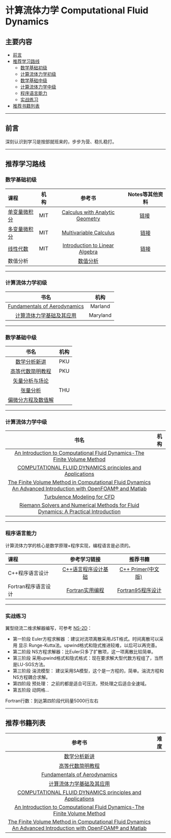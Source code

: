 # 计算流体力学 Computational Fluid Dynamics

## 主要内容

- [前言](#preparation) 
- [推荐学习路线](#learning_route) 
  - [数学基础初级](#math_basic)
  - [计算流体力学初级](#CFD_basic)
  - [数学基础中级](#math_median)
  - [计算流体力学中级](#CFD_median)
  - [程序语言能力](#programming_basic) 
  - [实战练习](#practice_basic)
- [推荐书籍列表](#booklists)


----

<h2 id="preparation">前言</h2>
深刻认识到学习是按部就班来的，步步为营、稳扎稳打。

---

<h2 id="learning_route">推荐学习路线</h2>
<h3 id="math_basic">数学基础初级</h3>

课程 | 机构 | 参考书 | Notes等其他资料
:-- | :--: | :--: | :--:
[单变量微积分](http://open.163.com/movie/2006/8/M/L/M6GLI5A07_M6GLJH1ML.html) |  MIT | [Calculus with Analytic Geometry](https://www.amazon.com/exec/obidos/ASIN/0070576424/ref=nosim/mitopencourse-20)  | [链接](https://ocw.mit.edu/courses/mathematics/18-01-single-variable-calculus-fall-2006/) 
[多变量微积分](http://open.163.com/special/opencourse/multivariable.html)  |  MIT | [Multivariable Calculus](https://www.amazon.com/exec/obidos/ASIN/0130339679/ref=nosim/mitopencourse-20) | [链接](https://ocw.mit.edu/courses/mathematics/18-02-multivariable-calculus-fall-2007/)
[线性代数](http://open.163.com/special/opencourse/daishu.html)| MIT | [Introduction to Linear Algebra](http://math.mit.edu/~gs/linearalgebra/) |  [链接](https://ocw.mit.edu/courses/mathematics/18-06-linear-algebra-spring-2010/study-materials/)
数值分析|| [数值分析](https://www.amazon.cn/dp/B00JL5W79W/ref=sr_1_1?ie=UTF8&qid=1488892372&sr=8-1&keywords=%E6%95%B0%E5%80%BC%E5%88%86%E6%9E%90)

---
<h3 id="CFD_basic">计算流体力学初级</h3>

书名 | 机构
:--: |:--:
 [Fundamentals of Aerodynamics](https://www.amazon.com/Fundamentals-Aerodynamics-John-Anderson/dp/1259129918/ref=pd_sbs_14_t_0?_encoding=UTF8&psc=1&refRID=8VCV9V3JN5CZE8P8WGDV)  | Marland 
[计算流体力学基础及其应用](https://www.amazon.cn/%E5%9B%BE%E4%B9%A6/dp/B00YG14HGW/ref=sr_1_1?ie=UTF8&qid=1488890621&sr=8-1&keywords=%E8%AE%A1%E7%AE%97%E6%B5%81%E4%BD%93%E5%8A%9B%E5%AD%A6%E5%9F%BA%E7%A1%80%E5%8F%8A%E5%85%B6%E5%BA%94%E7%94%A8)| Maryland|

---
<h3 id="math_median">数学基础中级</h3>

书名 | 机构
:--: |:--:
[数学分析新讲](https://www.amazon.cn/%E6%95%B0%E5%AD%A6%E5%88%86%E6%9E%90%E6%96%B0%E8%AE%B2-%E7%AC%AC1%E5%86%8C-%E5%BC%A0%E7%AD%91%E7%94%9F/dp/B00P7MJOZI/ref=cm_cr_arp_d_product_top?ie=UTF8)     | PKU |
[高等代数简明教程](https://www.amazon.cn/%E6%99%AE%E9%80%9A%E9%AB%98%E7%AD%89%E6%95%99%E8%82%B2-%E5%9B%BD%E5%AE%B6%E7%BA%A7%E8%A7%84%E5%88%92%E6%95%99%E6%9D%90%C2%B7%E5%8C%97%E4%BA%AC%E5%A4%A7%E5%AD%A6%E6%95%B0%E5%AD%A6%E6%95%99%E5%AD%A6%E7%B3%BB%E5%88%97%E4%B8%9B%E4%B9%A6-%E9%AB%98%E7%AD%89%E4%BB%A3%E6%95%B0%E7%AE%80%E6%98%8E%E6%95%99%E7%A8%8B-%E8%93%9D%E4%BB%A5%E4%B8%AD/dp/B00P7MJOUI/ref=pd_bxgy_14_img_2?ie=UTF8&psc=1&refRID=9TZHEQS13ZEQH7XEJXRC) | PKU
[矢量分析与场论](https://www.amazon.cn/%E9%AB%98%E7%AD%89%E5%AD%A6%E6%A0%A1%E6%95%99%E6%9D%90%E2%80%A2%E5%B7%A5%E7%A8%8B%E6%95%B0%E5%AD%A6-%E7%9F%A2%E9%87%8F%E5%88%86%E6%9E%90%E4%B8%8E%E5%9C%BA%E8%AE%BA/dp/B0084XU730/ref=sr_1_fkmr1_1?ie=UTF8&qid=1488891767&sr=8-1-fkmr1&keywords=%E7%9F%A2%E9%87%8F%E5%88%86%E6%9E%90%E4%B8%8E%E5%BC%A0%E9%87%8F%E5%88%86%E6%9E%90) | 
[张量分析](https://www.amazon.cn/%E5%9B%BE%E4%B9%A6/dp/B00N9UDSHK/ref=sr_1_1?ie=UTF8&qid=1488891832&sr=8-1&keywords=%E5%BC%A0%E9%87%8F%E5%88%86%E6%9E%90) | THU
[偏微分方程及数值解](https://www.amazon.cn/%E6%99%AE%E9%80%9A%E9%AB%98%E7%AD%89%E6%95%99%E8%82%B2-%E8%A7%84%E5%88%92%E6%95%99%E6%9D%90-%E5%81%8F%E5%BE%AE%E5%88%86%E6%96%B9%E7%A8%8B%E6%95%B0%E5%80%BC%E8%A7%A3%E6%B3%95-%E5%AD%99%E5%BF%97%E5%BF%A0/dp/B007PNM9VS/ref=sr_1_7?ie=UTF8&qid=1488892479&sr=8-7&keywords=%E5%81%8F%E5%BE%AE%E5%88%86%E6%96%B9%E7%A8%8B+%E6%95%B0%E5%80%BC) |

---
<h3 id="CFD_median">计算流体力学中级</h3>

书名 | 机构
:--: |:--:
[ An Introduction to Computational Fluid Dynamics-The Finite Volume Method](https://www.amazon.com/Introduction-Computational-Fluid-Dynamics-Finite/dp/0131274988/ref=sr_1_1?s=books&ie=UTF8&qid=1488892262&sr=1-1&keywords=An+Introduction+to+Computational+Fluid+Dynamics-The+Finite+Volume+Method)| 
[COMPUTATIONAL FLUID DYNAMICS principles and Applications](https://www.amazon.com/Computational-Fluid-Dynamics-Principles-Applications/dp/0080999956/ref=sr_1_1?s=books&ie=UTF8&qid=1488891087&sr=1-1&keywords=COMPUTATIONAL+FLUID+DYNAMICS+principles+and+Applications) | 
[The Finite Volume Method in Computational Fluid Dynamics  An Advanced Introduction with OpenFOAM® and Matlab](https://www.amazon.com/Finite-Method-Computational-Fluid-Dynamics-ebook/dp/B013W6ROKW/ref=sr_1_1?s=books&ie=UTF8&qid=1488892625&sr=1-1&keywords=The+Finite+Volume+Method+in+Computational+Fluid+Dynamics++An+Advanced+Introduction+with+OpenFOAM%C2%AE+and+Matlab)  |
[Turbulence Modeling for CFD](https://www.amazon.com/Turbulence-Modeling-Third-David-Wilcox/dp/1928729088/ref=sr_1_1?s=books&ie=UTF8&qid=1488892797&sr=1-1&keywords=Turbulence+modeling+for+cfd) |
[Riemann Solvers and Numerical Methods for Fluid Dynamics: A Practical Introduction](https://www.amazon.com/Riemann-Solvers-Numerical-Methods-Dynamics/dp/3540252029/ref=sr_1_1?s=books&ie=UTF8&qid=1488892886&sr=1-1&keywords=Riemann+solver) |

---
<h3 id="programming_basic">程序语言能力</h3>

计算流体力学的核心是数学原理+程序实现，编程语言是必须的。

课程 | 参考学习链接 | 推荐书籍
:-- | :--: | :--:
C++程序语言设计| [C++语言程序设计基础](http://www.xuetangx.com/courses/course-v1:TsinghuaX+00740043_1x+2017_T1/about) | [C++ Primer(中文版)](https://www.amazon.cn/%E5%9B%BE%E4%B9%A6/dp/B00ESUIL0O/ref=sr_1_1?s=books&ie=UTF8&qid=1488893037&sr=1-1&keywords=c+primer) 
Fortran程序语言设计| [Fortran实用编程](http://v.fcode.cn/) | [Fortran95程序设计](https://www.amazon.cn/Fortran95%E7%A8%8B%E5%BA%8F%E8%AE%BE%E8%AE%A1-%E5%BD%AD%E5%9B%BD%E4%BC%A6/dp/B00119CRTQ/ref=sr_1_1?ie=UTF8&qid=1488893157&sr=8-1&keywords=Fortran)

---
<h3 id="practice_basic"> 实战练习 </h3>

翼型绕流二维求解器编写，可参考 [NS-2D](https://github.com/hangsz/NS-2D)：
- 第一阶段 Euler方程求解器 ：建议对流项离散采用JST格式。时间离散可以采用 显示 Runge-Kutta法。upwind格式和隐式推进较难，以后可以再完善。
- 第二阶段 NS方程求解器：比Euler只多了扩散项，这一项离散比较简单。
- 第三阶段 采用upwind格式和隐式格式：现在要求解大型代数方程组了，当然是LU-SGS方法。
- 第三阶段 湍流模型： 建议采用SA模型，这个是一方程的，简单。湍流方程和NS方程耦合求解。
- 第四阶段 预处理： 之前的都是适合可压流，预处理之后适合全速域。
- 第五阶段 动网格...

Fortran行数：到达第四阶段代码量5000行左右

---
<h2 id="booklists">推荐书籍列表</h2>

|  参考书  | 难度 |
| :----:  |:----:| 
|   [数学分析新讲](https://www.amazon.cn/%E6%95%B0%E5%AD%A6%E5%88%86%E6%9E%90%E6%96%B0%E8%AE%B2-%E7%AC%AC1%E5%86%8C-%E5%BC%A0%E7%AD%91%E7%94%9F/dp/B00P7MJOZI/ref=cm_cr_arp_d_product_top?ie=UTF8)     |  |
| [高等代数简明教程](https://www.amazon.cn/%E6%99%AE%E9%80%9A%E9%AB%98%E7%AD%89%E6%95%99%E8%82%B2-%E5%9B%BD%E5%AE%B6%E7%BA%A7%E8%A7%84%E5%88%92%E6%95%99%E6%9D%90%C2%B7%E5%8C%97%E4%BA%AC%E5%A4%A7%E5%AD%A6%E6%95%B0%E5%AD%A6%E6%95%99%E5%AD%A6%E7%B3%BB%E5%88%97%E4%B8%9B%E4%B9%A6-%E9%AB%98%E7%AD%89%E4%BB%A3%E6%95%B0%E7%AE%80%E6%98%8E%E6%95%99%E7%A8%8B-%E8%93%9D%E4%BB%A5%E4%B8%AD/dp/B00P7MJOUI/ref=pd_bxgy_14_img_2?ie=UTF8&psc=1&refRID=9TZHEQS13ZEQH7XEJXRC) | 
|  [Fundamentals of Aerodynamics](https://www.amazon.com/Fundamentals-Aerodynamics-John-Anderson/dp/1259129918/ref=pd_sbs_14_t_0?_encoding=UTF8&psc=1&refRID=8VCV9V3JN5CZE8P8WGDV)  |  |
|  [计算流体力学基础及其应用](https://www.amazon.cn/%E5%9B%BE%E4%B9%A6/dp/B00YG14HGW/ref=sr_1_1?ie=UTF8&qid=1488890621&sr=8-1&keywords=%E8%AE%A1%E7%AE%97%E6%B5%81%E4%BD%93%E5%8A%9B%E5%AD%A6%E5%9F%BA%E7%A1%80%E5%8F%8A%E5%85%B6%E5%BA%94%E7%94%A8)|  |
| [COMPUTATIONAL FLUID DYNAMICS principles and Applications](https://www.amazon.com/Computational-Fluid-Dynamics-Principles-Applications/dp/0080999956/ref=sr_1_1?s=books&ie=UTF8&qid=1488891087&sr=1-1&keywords=COMPUTATIONAL+FLUID+DYNAMICS+principles+and+Applications)| 
[ An Introduction to Computational Fluid Dynamics-The Finite Volume Method](https://www.amazon.com/Introduction-Computational-Fluid-Dynamics-Finite/dp/0131274988/ref=sr_1_1?s=books&ie=UTF8&qid=1488892262&sr=1-1&keywords=An+Introduction+to+Computational+Fluid+Dynamics-The+Finite+Volume+Method)| 
[The Finite Volume Method in Computational Fluid Dynamics  An Advanced Introduction with OpenFOAM® and Matlab](https://www.amazon.com/Finite-Method-Computational-Fluid-Dynamics-ebook/dp/B013W6ROKW/ref=sr_1_1?s=books&ie=UTF8&qid=1488892625&sr=1-1&keywords=The+Finite+Volume+Method+in+Computational+Fluid+Dynamics++An+Advanced+Introduction+with+OpenFOAM%C2%AE+and+Matlab)  | 
